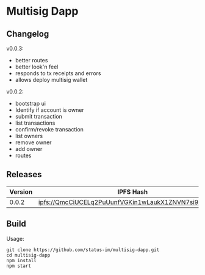 # Multisig Dapp

## Changelog

v0.0.3:
- better routes
- better look'n feel 
- responds to tx receipts and errors
- allows deploy multisig wallet

v0.0.2: 
- bootstrap ui
- Identify if account is owner
- submit transaction
- list transactions
- confirm/revoke transaction 
- list owners
- remove owner
- add owner
- routes

## Releases

| Version | IPFS Hash | infura | ipfs.io | cloudflare |
| ------- | --------- | ------ | ------- | ---------- |
|  0.0.2  | [ipfs://QmcCiUCELq2PuUunfVGKin1wLaukX1ZNVN7si9rvr8SXA4](ipfs://QmcCiUCELq2PuUunfVGKin1wLaukX1ZNVN7si9rvr8SXA4) | [@infura](https://ipfs.infura.io/ipfs/QmcCiUCELq2PuUunfVGKin1wLaukX1ZNVN7si9rvr8SXA4/) | [@ipfs.io](https://gateway.ipfs.io/ipfs/QmcCiUCELq2PuUunfVGKin1wLaukX1ZNVN7si9rvr8SXA4/) | [@cloudflare](https://cloudflare-ipfs.com/ipfs/QmcCiUCELq2PuUunfVGKin1wLaukX1ZNVN7si9rvr8SXA4/) |



## Build
Usage: 
 ```
 git clone https://github.com/status-im/multisig-dapp.git
 cd multisig-dapp
 npm install
 npm start
 ```

